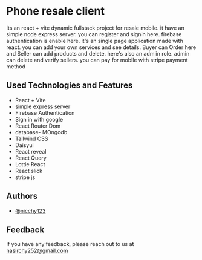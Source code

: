 # Phone resale client

Its an react + vite dynamic fullstack project for resale mobile. it have an simple node express server. you can register and signin here. firebase authentication is enable here. it's an single page application made with react. you can add your own services and see details. Buyer can Order here and Seller can add products and delete. here's also an admiin role. admin can delete and verify sellers.
you can pay for mobile with stripe payment method


## Used Technologies and Features

- React + Vite
- simple express server
- Firebase Authentication
- Sign in with google
- React Router Dom
- database- MOngodb
- Tailwind CSS
- Daisyui
- React reveal
- React Query
- Lottie React 
- React slick 
- stripe js


## Authors

- [@nicchy123](https://github.com/nicchy123)

## Feedback

If you have any feedback, please reach out to us at nasirchy252@gmail.com